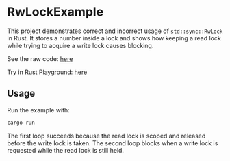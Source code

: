 # RwLockExample

This project demonstrates correct and incorrect usage of `std::sync::RwLock` in Rust. It stores a number inside a lock and shows how keeping a read lock while trying to acquire a write lock causes blocking.

See the raw code: [here](https://gist.github.com/rust-play/1bfa4a3bf67235cee422b9576245aa09)

Try in Rust Playground: [here](https://play.rust-lang.org/?version=stable&mode=debug&edition=2024&code=use+std%3A%3Async%3A%3ARwLock%3B%0D%0Ause+std%3A%3Athread%3B%0D%0Ause+std%3A%3Atime%3A%3ADuration%3B%0D%0A%0D%0Afn+main%28%29+%7B%0D%0A++++let+rwlock+%3D+RwLock%3A%3Anew%28Some%281%29%29%3B%0D%0A++++%0D%0A++++%2F%2F+count+1+to+3%0D%0A++++for+_+in+0..3+%7B%0D%0A++++++++if+let+Some%28nr%29+%3D+%7Brwlock.read%28%29.unwrap%28%29.clone%28%29%7D+%7B%0D%0A++++++++++++println%21%28%22Read+value%3A+%7B%7D%22%2C+nr%29%3B%0D%0A++++++++++++println%21%28%22Writing+value+n%2B1...%22%29%3B%0D%0A++++++++++++%2F%2F+this+write-lock+doesn%27t+block+because+the+read+lock+is+released%0D%0A++++++++++++%2F%2F+after+being+temporarily+held+inside+its+own+statement+scope+%7B%7D%0D%0A++++++++++++*rwlock.write%28%29.unwrap%28%29+%3D+Some%28nr+%2B+1%29%3B%0D%0A++++++++%7D+else+%7B%0D%0A++++++++++++println%21%28%22Failed+to+read+value%22%29%3B%0D%0A++++++++%7D%0D%0A++++++++thread%3A%3Asleep%28Duration%3A%3Afrom_millis%28500%29%29%3B%0D%0A++++%7D%0D%0A++++%0D%0A++++%2F%2F+count+4+to+6%0D%0A++++for+_+in+0..3+%7B%0D%0A++++++++if+let+Some%28nr%29+%3D+rwlock.read%28%29.unwrap%28%29.clone%28%29+%7B%0D%0A++++++++++++println%21%28%22Read+value%3A+%7B%7D%22%2C+nr%29%3B%0D%0A++++++++++++println%21%28%22Writing+value+n%2B1...%22%29%3B%0D%0A++++++++++++%2F%2F+THIS+WRITE+LOCK+WILL+BLOCK+BECAUSE+THE+READ+LOCK+IS+STILL+HELD%0D%0A++++++++++++*rwlock.write%28%29.unwrap%28%29+%3D+Some%28nr+%2B+1%29%3B%0D%0A++++++++%7D+else+%7B%0D%0A++++++++++++println%21%28%22Failed+to+read+value%22%29%3B%0D%0A++++++++%7D%0D%0A++++++++thread%3A%3Asleep%28Duration%3A%3Afrom_millis%28500%29%29%3B%0D%0A++++%7D%0D%0A%7D%0D%0A)

## Usage

Run the example with:

```bash
cargo run
```

The first loop succeeds because the read lock is scoped and released before the write lock is taken. The second loop blocks when a write lock is requested while the read lock is still held.
